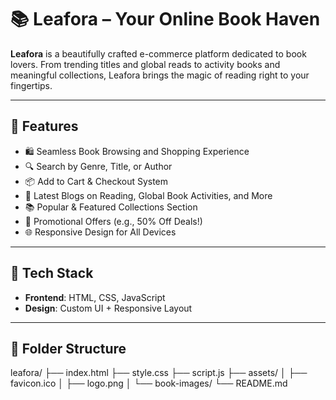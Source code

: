 # 📚 Leafora – Your Online Book Haven

**Leafora** is a beautifully crafted e-commerce platform dedicated to book lovers. From trending titles and global reads to activity books and meaningful collections, Leafora brings the magic of reading right to your fingertips.

---

## 🌟 Features

- 🛍️ Seamless Book Browsing and Shopping Experience  
- 🔍 Search by Genre, Title, or Author  
- 📦 Add to Cart & Checkout System  
- 🧾 Latest Blogs on Reading, Global Book Activities, and More  
- 📚 Popular & Featured Collections Section  
- 🎉 Promotional Offers (e.g., 50% Off Deals!)  
- 🌐 Responsive Design for All Devices

---


## 🚀 Tech Stack

- **Frontend**: HTML, CSS, JavaScript  
- **Design**: Custom UI + Responsive Layout  

---

## 📁 Folder Structure
leafora/
├── index.html
├── style.css
├── script.js
├── assets/
│ ├── favicon.ico
│ ├── logo.png
│ └── book-images/
└── README.md
